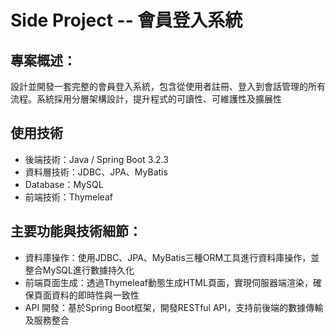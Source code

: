 # Side Project -- 會員登入系統

## 專案概述：
設計並開發一套完整的會員登入系統，包含從使用者註冊、登入到會話管理的所有流程。系統採用分層架構設計，提升程式的可讀性、可維護性及擴展性

## 使用技術
* 後端技術：Java / Spring Boot 3.2.3
* 資料層技術：JDBC、JPA、MyBatis
* Database：MySQL
* 前端技術：Thymeleaf

## 主要功能與技術細節：
*	資料庫操作：使用JDBC、JPA、MyBatis三種ORM工具進行資料庫操作，並整合MySQL進行數據持久化
* 前端頁面生成：透過Thymeleaf動態生成HTML頁面，實現伺服器端渲染，確保頁面資料的即時性與一致性
* API 開發：基於Spring Boot框架，開發RESTful API，支持前後端的數據傳輸及服務整合
